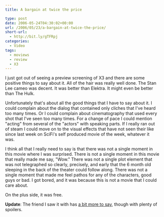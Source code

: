 ```yaml
---
title: A bargain at twice the price

type: post
date: 2006-05-24T04:30:02+00:00
url: /2006/05/23/a-bargain-at-twice-the-price/
short-url:
  - http://bit.ly/gTFRpj
categories:
  - Video
tags:
  - moviews
  - review
  - X3
---
```

I just got out of seeing a preview screening of X3 and there are some positive things to say about it. All of the hair was really well done. The Stan Lee cameo was decent. It was better than Elektra. It might even be better than The Hulk.

Unfortunately that's about all the good things that I have to say about it. I could complain about the dialog that contained only cliches that I've heard too many times. Or I could complain about cinematography that used every shot that I've seen too many times. For a change of pace I could mention "acting" from several of the "actors" with speaking parts. If I really ran out of steam I could move on to the visual effects that have not seen their like since last week on SciFi's self produced movie of the week, whatever it was.

I think all that I really need to say is that there was not a single moment in this movie where I was surprised. There is not a single moment in this movie that really made me say, "Wow." There was not a single plot element that was not telegraphed so clearly, precisely, and early that the 6 month old sleeping in the back of the theater could follow along. There was not a single moment that made me feel pathos for any of the characters, good guys or bad. I got bored, and it was because this is not a movie that I could care about.

On the plus side, it was free.

<strong>Update</strong>: The friend I saw it with has <a href="http://resolute.livejournal.com/49137.html">a bit more to say</a>, though with plenty of spoilers.